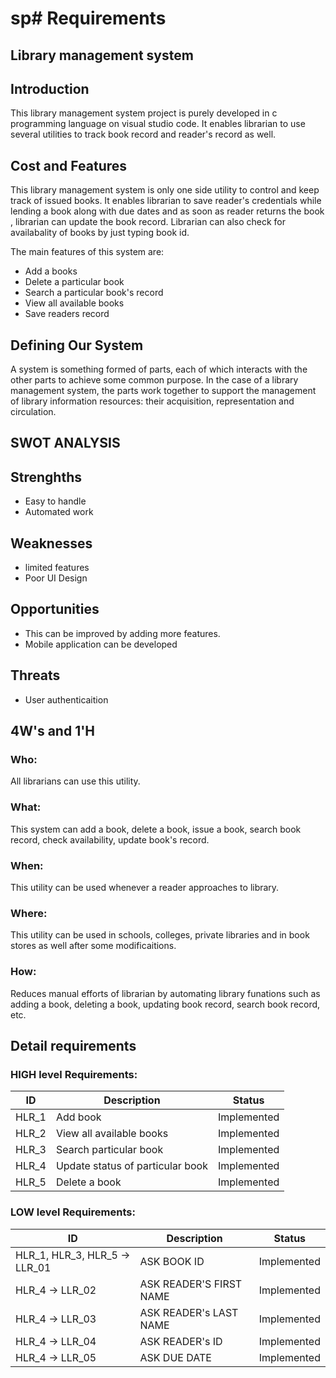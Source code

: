 # sp# Requirements

## Library management system

## Introduction
This library management system project is purely developed in c programming language on visual studio code. It enables librarian to use several utilities to track book record and reader's record as well.

## Cost and Features
This library management system is only one side utility to control and keep track of issued books. It enables librarian to save reader's credentials while lending a book along with due dates and as soon as reader returns the book ,  librarian can update the book record. Librarian can also check for availabality of books by just typing book id.

The main features of this system are:
* Add a books
* Delete a particular book
* Search a particular book's record
* View all available books
* Save readers record

## Defining Our System

A system is something formed of parts, each of which interacts with the other parts to achieve some common purpose. In the case of a library management system, the parts work together to support the management of library information resources: their acquisition, representation and circulation.

## SWOT ANALYSIS

## Strenghths
* Easy to handle
* Automated work
## Weaknesses
* limited features
* Poor UI Design
## Opportunities
* This can be improved by adding more features.
* Mobile application can be developed
## Threats
* User authenticaition

## 4W's and 1'H

### Who:

All librarians can use this utility.

### What:

This system can add a book, delete a book, issue a book, search book record, check availability, update book's record.

### When:

This utility can be used whenever a reader approaches to library.

### Where:

This utility can be used in schools, colleges, private libraries and in book stores as well after some modificaitions.

### How:

Reduces manual efforts of librarian by automating library funations such as adding a book, deleting a book, updating book record, search book record, etc.

## Detail requirements

### HIGH level Requirements:

|      ID          |Description                          |Status                         |
|----------------|-------------------------------|-----------------------------|
| HLR_1          | Add book                    |Implemented       |
| HLR_2          | View all available books        |Implemented       |
| HLR_3          | Search particular book        |Implemented       |
| HLR_4          | Update status of particular book   |Implemented       |
| HLR_5          | Delete a book        |Implemented       |


### LOW level Requirements:

|      ID          |Description                          |Status                         |
|----------------|-------------------------------|-----------------------------|
| HLR_1, HLR_3, HLR_5 -> LLR_01          | ASK BOOK ID                    |Implemented       |
| HLR_4 -> LLR_02          | ASK READER'S FIRST NAME       |Implemented       |
| HLR_4 -> LLR_03          | ASK READER's LAST NAME        |Implemented       |
| HLR_4 -> LLR_04          | ASK READER's ID   |Implemented       |
| HLR_4 -> LLR_05          | ASK DUE DATE       |Implemented       |




